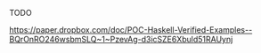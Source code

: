 TODO

https://paper.dropbox.com/doc/POC-Haskell-Verified-Examples--BQrOnRO246wsbmSLQ~1~PzevAg-d3icSZE6Xbuld51RAUynj
